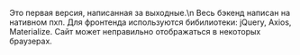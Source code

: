 Это первая версия, написанная за выходные.\n
Весь бэкенд написан на нативном пхп.
Для фронтенда используются бибилиотеки: jQuery, Axios, Materialize.
Сайт может неправильно отображаться в некоторых браузерах.
